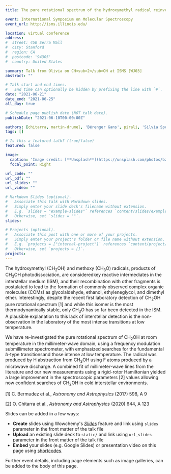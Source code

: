 ```yaml
---
title: The pure rotational spectrum of the hydroxymethyl radical reinvestigated to enable its interstellar detection

event: International Symposium on Molecular Spectroscopy
event_url: http://isms.illinois.edu/

location: virtual conference
address:
#  street: 450 Serra Mall
#  city: Stanford
#  region: CA
#  postcode: '94305'
#  country: United States

summary: Talk from Olivia on CH<sub>2</sub>OH at ISMS [WJ03]
abstract: ""

# Talk start and end times.
#   End time can optionally be hidden by prefixing the line with `#`.
date: "2021-06-21"
date_end: "2021-06-25"
all_day: true

# Schedule page publish date (NOT talk date).
publishDate: "2021-06-10T00:00:00Z"

authors: [chitarra, martin-drumel, 'Bérenger Gans', pirali, 'Silvia Spezzano', 'Valério Lattanzi', 'Holger S. P. Müller', 'Jean-Christophe Loison']
tags: []

# Is this a featured talk? (true/false)
featured: false

image:
  caption: 'Image credit: [**Unsplash**](https://unsplash.com/photos/bzdhc5b3Bxs)'
  focal_point: Right

url_code: ""
url_pdf: ""
url_slides: ""
url_video: ""

# Markdown Slides (optional).
#   Associate this talk with Markdown slides.
#   Simply enter your slide deck's filename without extension.
#   E.g. `slides = "example-slides"` references `content/slides/example-slides.md`.
#   Otherwise, set `slides = ""`.
slides:

# Projects (optional).
#   Associate this post with one or more of your projects.
#   Simply enter your project's folder or file name without extension.
#   E.g. `projects = ["internal-project"]` references `content/project/deep-learning/index.md`.
#   Otherwise, set `projects = []`.
projects:
---
```


The hydroxymethyl (CH<sub>2</sub>OH) and methoxy (CH<sub>3</sub>O) radicals, products of CH<sub>3</sub>OH photodissociation, are consideredkey reactive intermediates in the interstellar medium (ISM), and their recombination with other fragments is postulated to lead to the formation of commonly observed complex organic molecules (COMs) as glycolaldehyde, ethanol, ethyleneglycol, and dimethyl ether. Interestingly, despite the recent first laboratory detection of CH<sub>2</sub>OH pure rotational spectrum [1] and while this isomer is the most thermodynamically stable, only CH<sub>3</sub>O has so far been detected in the ISM. A plausible explanation to this lack of interstellar detection is the non-observation in the laboratory of the most intense transitions at low temperature.

We have re-investigated the pure rotational spectrum of CH<sub>2</sub>OH at room temperature in the millimeter-wave domain, using a frequency modulation submillimeter spectrometer, with emphasized searches for the fundamental $b$-type transitionsand those intense at low temperature. The radical was produced by H abstraction from CH<sub>3</sub>OH using F atoms produced by a microwave discharge. A combined fit of millimeter-wave lines from the literature and our new measurements using a rigid-rotor Hamiltonian yielded a large improvement in the spectroscopic parameters [2] values allowing now confident searches of CH<sub>2</sub>OH in cold interstellar environments.

[1] C. Bermudez et al., *Astronomy and Astrophysics* (2017) 598, A 9

[2] O. Chitarra et al., *Astronomy and Astrophysics* (2020) 644, A 123


Slides can be added in a few ways:

- **Create** slides using Wowchemy's [*Slides*](https://wowchemy.com/docs/managing-content/#create-slides) feature and link using `slides` parameter in the front matter of the talk file
- **Upload** an existing slide deck to `static/` and link using `url_slides` parameter in the front matter of the talk file
- **Embed** your slides (e.g. Google Slides) or presentation video on this page using [shortcodes](https://wowchemy.com/docs/writing-markdown-latex/).

Further event details, including page elements such as image galleries, can be added to the body of this page.
